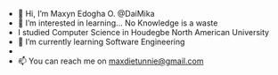 - 👋 Hi, I’m Maxyn Edogha O. @DaiMika
- 👀 I’m interested in learning... No Knowledge is a waste
- I studied Computer Science in Houdegbe North American University
- 🌱 I’m currently learning Software Engineering
- 
- 📫 You can reach me on maxdietunnie@gmail.com

<!---
DaiMika/DaiMika is a ✨ special ✨ repository because its `README.md` (this file) appears on your GitHub profile.
You can click the Preview link to take a look at your changes.
--->
